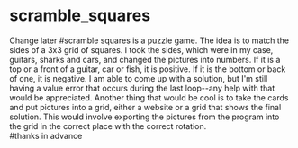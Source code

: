 # scramble_squares
Change later
#scramble squares is a puzzle game.  The idea is to match the sides of a 3x3 grid of squares.  I took the sides, which were in my case, guitars, sharks and cars, and changed the pictures into numbers.  If it is a top or a front of a guitar, car or fish, it is positive. If it is the bottom or back of one, it is negative.  I am able to come up with a solution, but I'm still having a value error that occurs during the last loop--any help with that would be appreciated.  Another thing that would be cool is to take the cards and put pictures into a grid, either a website or a grid that shows the final solution.  This would involve exporting the pictures from the program into the grid in the correct place with the correct rotation.  
#thanks in advance
